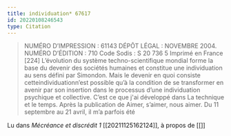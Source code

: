 ```yaml
---
title: individuation* 67617
id: 20220108246543
type: Citation
---
```


> NUMÉRO D’IMPRESSION : 61143 DÉPÔT LÉGAL : NOVEMBRE 2004. NUMÉRO D’ÉDITION : 710 Code Sodis : S 20 736 5 Imprimé en France [224] L’évolution du système techno-scientifique mondial forme la base du devenir des sociétés humaines et constitue une individuation au sens défini par Simondon. Mais le devenir en quoi consiste cetteindividuationn’est possible qu’à la condition de se transformer en avenir par son insertion dans le processus d’une individuation psychique et collective. C’est ce que j'ai développé dans La technique et le temps. Après la publication de Aimer, s’aimer, nous aimer. Du 11 septembre au 21 avril, il m’a parfois été

Lu dans *Mécréance et discrédit 1* [[20211125162124]], à propos de [[]]